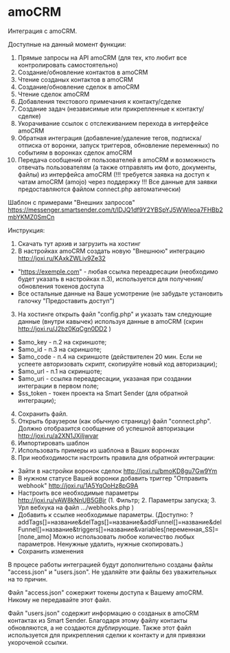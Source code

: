 # amoCRM
Интеграция с amoCRM.

Доступные на данный момент функции:
1. Прямые запросы на API amoCRM (для тех, кто любит все контролировать самостоятельно)
2. Создание/обновление контактов в amoCRM
3. Чтение созданых контактов в amoCRM
4. Создание/обновление сделок в amoCRM
5. Чтение сделок amoCRM
6. Добавления текстового примечания к контакту/сделке
7. Создание задач (независимые или прикрепленные к контакту/сделке)
8. Укорачивание ссылок с отслеживанием перехода в интерфейсе amoCRM 
9. Обратная интеграция (добавление/удаление тегов, подписка/отписка от воронки, запуск триггеров, обновление переменных) по событиям в воронках сделок amoCRM
10. Передача сообщений от пользователей в amoCRM и возможность отвечать пользователям (а также отправлять им фото, документы, файлы) из интерфейса amoCRM (!!! требуется заявка на доступ к чатам amoCRM (amojo) через поддержку !!! Все данные для заявки предоставляются файлом connect.php автоматически)


Шаблон с примерами "Внешних запросов"
https://messenger.smartsender.com/t/lDJQ1df9Y2YBSpYJ5WWleoa7FHBb2mbYKMZ0SmCn


Инструкция:
1. Скачать тут архив и загрузить на хостинг
2. В настройках amoCRM создать новую "Внешнюю" интеграцию http://joxi.ru/KAxkZWLiv9Ze32
  - "https://exemple.com" - любая ссылка переадресации (необходимо будет указать в настройках п.3), используется для получения/обновления токенов доступа
  - Все остальные данные на Ваше усмотрение (не забудьте установить галочку "Предоставить доступ")
3. На хостинге открыть файл "config.php"  и указать там следующие данные (внутри кавычек) используя данные в amoCRM (скрин http://joxi.ru/J2bz0KqCgn0DD2 )
  - $amo_key - п.2 на скриншоте;
  - $amo_id - п.3 на скриншоте;
  - $amo_code - п.4 на скриншоте (действителен 20 мин. Если не успеете авторизовать скрипт, скопируйте новый код авторизации);
  - $amo_url - п.1 на скриншоте;
  - $amo_uri - ссылка переадресации, указаная при создании интеграции в первом поле;
  - $ss_token - токен проекта на Smart Sender (для обратной интеграции);
4. Сохранить файл.
5. Открыть браузером (как обычную страницу) файл "connect.php". Должно отобразится сообщение об успешной авторизации http://joxi.ru/a2XN1JXiljwvar
6. Импортировать шаблон
7. Использовать примеры из шаблона в Ваших воронках
8. При необходимости настроить правила для обратной интеграции:
  - Зайти в настройки воронок сделок http://joxi.ru/bmoKD8gu7Gw9Ym
  - В нужном статусе Вашей воронки добавить триггер "Отправить webhook" http://joxi.ru/1A5YqOoHz8pG9A
  - Настроить все необходимые параметры http://joxi.ru/vAW8kNnUB5GBjr (1. Фильтр; 2. Параметры запуска; 3. Урл вебхука на файл .../webhooks.php )
  - Добавить к ссылке необходимые параметры. (Доступно: ?addTags[]=название&delTags[]=название&addFunnel[]=название&delFunnel[]=название&triggers[]=название&variables[переменная_SS]=[поле_amo] Можно использовать любое количество любых параметров. Ненужные удалить, нужные скопировать.)
  - Сохранить изменения


В процесе работы интеграцией будут дополнительно созданы файлы "access.json" и "users.json". Не удаляйте эти файлы без уважительных на то причин.

Файл "access.json" сожержит токены доступа к Вашему amoCRM. Никому не передавайте этот файл.

Файл "users.json" содержит информацию о созданых в amoCRM контактах из Smart Sender. Благодаря этому файлу контакты обновляются, а не создаются дублирующие. Также этот файл используется для прикрепления сделки к контакту и для привязки укороченой ссылки.
